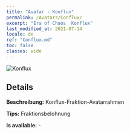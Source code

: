 ```yaml
---
title: "Avatar - Konflux"
permalink: /Avatars/Conflux/
excerpt: "Era of Chaos  Konflux"
last_modified_at: 2021-07-14
locale: de
ref: "Conflux.md"
toc: false
classes: wide
---
```

 ![Konflux](/images/a/avatarFrame_44.png)

## Details

 **Beschreibung:** Konflux-Fraktion-Avatarrahmen 

 **Tips:** Fraktionsbelohnung 

 **Is available:**  - 

